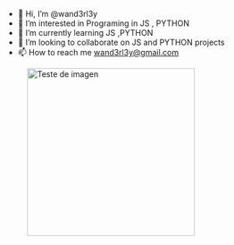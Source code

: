 - 👋 Hi, I’m @wand3rl3y
- 👀 I’m interested in Programing in JS , PYTHON
- 🌱 I’m currently learning JS ,PYTHON
- 💞️ I’m looking to collaborate on JS and PYTHON projects 
- 📫 How to reach me wand3rl3y@gmail.com

<!---
wand3rl3y/wand3rl3y is a ✨ special ✨ repository because its `README.md` (this file) appears on your GitHub profile.
You can click the Preview link to take a look at your changes.
--->

<figure>
    <img src="https://miro.medium.com/max/1400/1*18SPGkIHPuF9Ivtg_T4AUw.png" , "https://github.com/anuraghazra/github-readme-stats"
         width="300" height="300"
         alt="Teste de imagen">
</figure>

